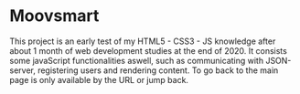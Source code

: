 # Moovsmart
This project is an early test of my HTML5 - CSS3 - JS knowledge after about 1 month of web development studies at the end of 2020. It consists some javaScript functionalities aswell, such as communicating with JSON-server, registering users and rendering content. To go back to the main page is only available by the URL or jump back.
